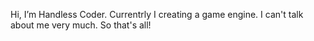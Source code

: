 Hi, I’m Handless Coder. Currentrly I creating a game engine. I can't talk about me very much. So that's all!
